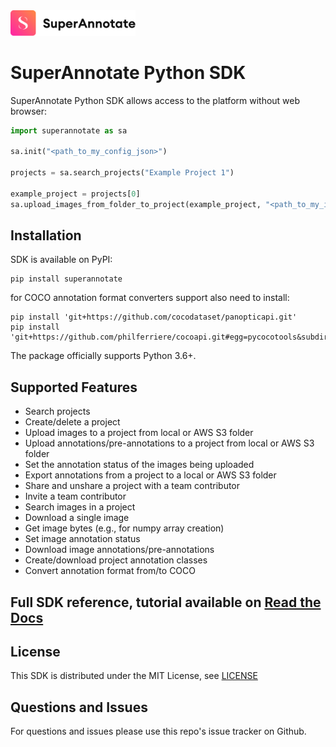 <img src="./docs/source/sa_logo.png" width="200">

# SuperAnnotate Python SDK

SuperAnnotate Python SDK allows access to the platform without
 web browser:

```python
import superannotate as sa

sa.init("<path_to_my_config_json>")

projects = sa.search_projects("Example Project 1")

example_project = projects[0]
sa.upload_images_from_folder_to_project(example_project, "<path_to_my_images_folder>")
```

## Installation

SDK is available on PyPI:
 
```console
pip install superannotate
```

for COCO annotation format converters support also need to install:

```console
pip install 'git+https://github.com/cocodataset/panopticapi.git'
pip install 'git+https://github.com/philferriere/cocoapi.git#egg=pycocotools&subdirectory=PythonAPI'
```


The package officially supports Python 3.6+.

## Supported Features

- Search projects
- Create/delete a project
- Upload images to a project from local or AWS S3 folder
- Upload annotations/pre-annotations to a project from local or AWS S3 folder
- Set the annotation status of the images being uploaded
- Export annotations from a project to a local or AWS S3 folder
- Share and unshare a project with a team contributor
- Invite a team contributor
- Search images in a project
- Download a single image
- Get image bytes (e.g., for numpy array creation)
- Set image annotation status
- Download image annotations/pre-annotations
- Create/download project annotation classes
- Convert annotation format from/to COCO

## Full SDK reference, tutorial available on [Read the Docs](https://superannotate.readthedocs.io)

## License

This SDK is distributed under the MIT License, see [LICENSE](./LICENSE)

## Questions and Issues

For questions and issues please use this repo's issue tracker on Github.
